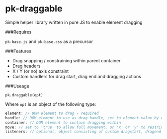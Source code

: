 pk-draggable
========

Simple helper library written in pure JS to enable element dragging

###Requires

`pk-base.js` and `pk-base.css` as a precursor

###Features

- Drag snapping / constraining within parent container
- Drag headers
- X / Y (or no) axis constraint
- Custom handlers for drag start, drag end and dragging actions

###Useage

`pk.draggable(opt)`

Where `opt` is an object of the following type:

```javascript
element: // DOM element to drag - required
handle: // DOM element to use as drag handle, set to element value by default
container: // DOM element to contain dragging within
move: // set to 'true' to allow full movement, or 'x' or 'y' to restrict on an axis, false by default
listeners: // optional, object consisting of custom dragstart, dragend and dragging functions to call on action
```



